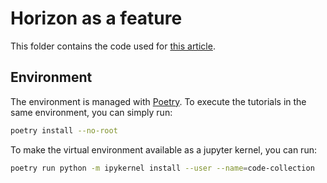 # Horizon as a feature

This folder contains the code used for [this article](https://medium.com/towards-data-science/forecast-multiple-horizons-an-example-with-weather-data-8d5fa4321e07).

## Environment

The environment is managed with [Poetry](https://python-poetry.org). To execute the tutorials in the same environment, you can simply run:
```bash
poetry install --no-root
```
To make the virtual environment available as a jupyter kernel, you can run:
```bash
poetry run python -m ipykernel install --user --name=code-collection
```
